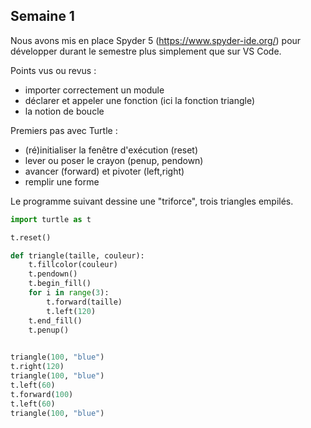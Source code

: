 ## Semaine 1

Nous avons mis en place Spyder 5 (https://www.spyder-ide.org/) pour développer durant le semestre plus simplement que sur VS Code.

Points vus ou revus :
- importer correctement un module
- déclarer et appeler une fonction (ici la fonction triangle)
- la notion de boucle

Premiers pas avec Turtle  :
- (ré)initialiser la fenêtre d'exécution (reset)
- lever ou poser le crayon (penup, pendown)
- avancer (forward) et pivoter (left,right)
- remplir une forme

Le programme suivant dessine une "triforce", trois triangles empilés.


```py
import turtle as t

t.reset()

def triangle(taille, couleur):
    t.fillcolor(couleur)
    t.pendown()
    t.begin_fill()
    for i in range(3):
        t.forward(taille)
        t.left(120)
    t.end_fill()
    t.penup()
    

triangle(100, "blue")
t.right(120)
triangle(100, "blue")
t.left(60)
t.forward(100)
t.left(60)
triangle(100, "blue")
```
